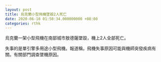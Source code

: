 ```yaml
---
layout: post
title: 烏克蘭小型飛機墜毀2人死亡
date: 2020-06-18 01:50:34.000000000 +08:00
categories: rthk
---
```


烏克蘭一架小型飛機在南部城市敖德薩墜毀，機上2人全部死亡。

失事的是單引擎多用途小型飛機。報道稱，飛機失事原因可能與機師突發疾病有關。有關部門調查墜機原因。
